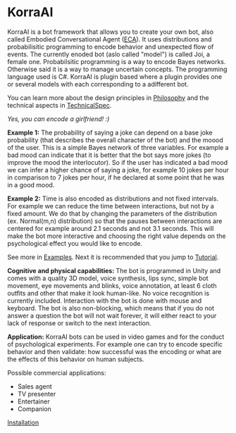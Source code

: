 # KorraAI

KorraAI is a bot framework that allows you to create your own bot, also called Embodied Conversational Agent ([ECA](https://en.wikipedia.org/wiki/Embodied_agent)). It uses distributions and probabilisitic programming to encode behavior and unexpected flow of events. The currently enoded bot (aslo called "model") is called Joi, a female one. Probabilsitic programming is a way to encode Bayes networks. Otherwise said it is a way to manage uncertain concepts. The programming language used is C#. KorraAI is plugin based where a plugin provides one or several models with each corresponding to a adifferent bot.

You can learn more about the design principles in [Philosophy](../../wiki/Philosophy) and the technical aspects in [TechnicalSpec](../../wiki/TechnicalSpec).

*Yes, you can encode a girlfriend! :)*  

**Example 1:**
The probability of saying a joke can depend on a base joke probability (that describes the overall character of the bot) and the moood of the user. This is a simple Bayes network of three variables. For example a bad mood can indicate that it is better that the bot says more jokes (to improve the mood the interlocutor). So if the user has indicated a bad mood we can infer a higher chance of saying a joke, for example 10 jokes per hour in comparison to 7 jokes per hour, if he declared at some point that he was in a good mood.

**Example 2:**
Time is also encoded as distributions and not fixed intervals. For example we can reduce the time between interactions, but not by a fixed amount. We do that by changing the parameters of the distribution (ex. Normal(m,n) distribution) so that the pauses between interactions are centered for example around 2.1 seconds and not 3.1 seconds. This will make the bot more interactive and choosing the right value depends on the psychological effect you would like to encode.

See more in [Examples](../../wiki/Examples).
Next it is recommended that you jump to [Tutorial](../../wiki/Tutorial).

**Cognitive and physical capabilities:**
The bot is programmed in Unity and comes with a quality 3D model, voice synthesis, lips sync, simple bot movement, eye movements and blinks, voice annotation, at least 6 cloth outfits and other that make it look human-like. No voice recognition is currently included. Interaction with the bot is done with mouse and keyboard. The bot is also non-blocking, which means that if you do not answer a question the bot will not wait forever, it will either react to your lack of response or switch to the next interaction.

**Application:**
KorraAI bots can be used in video games and for the conduct of psychological experiments. For example one can try to encode specific behavior and then validate: how successful was the encoding or what are the effects of this behavior on human subjects.

Possible commercial applications:

- Sales agent
- TV presenter
- Entertainer
- Companion


[Installation](../../wiki/Installation)
